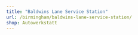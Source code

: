 ```yaml
---
title: "Baldwins Lane Service Station"
url: /birmingham/baldwins-lane-service-station/
shop: Autowerkstatt
---
```

